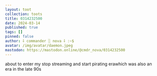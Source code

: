 ```yaml
---
layout: toot
collection: toots
title: 0314232500
date: 2024-03-14
published: true
tags: []
pinned: false
author: ⸸ commander ░ nova ⸸ :~$
avatar: /img/avatar/daemon.jpeg
mastodon: https://mastodon.online/@cmdr_nova/0314232500
---
```


about to enter my stop streaming and start pirating erawhich was also an era in the late 90s
